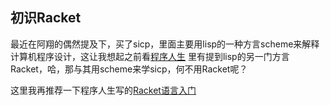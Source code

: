 初识Racket
---------

最近在阿翔的偶然提及下，买了sicp，里面主要用lisp的一种方言scheme来解释计算机程序设计，这让我想起之前看[程序人生](http://chuansong.me/account/programmer_life)
里有提到lisp的另一门方言Racket，哈，那与其用scheme来学sicp，何不用Racket呢？

这里我再推荐一下程序人生写的[Racket语言入门](http://racket.tchen.me/index.html)
